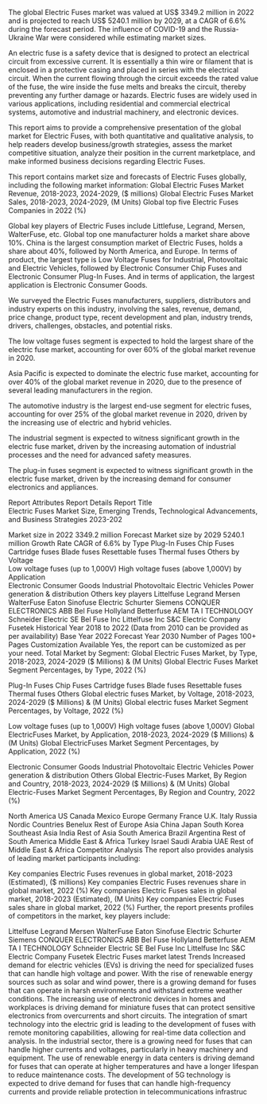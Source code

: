 The global Electric Fuses market was valued at US$ 3349.2 million in 2022 and is projected to reach US$ 5240.1 million by 2029, at a CAGR of 6.6% during the forecast period. The influence of COVID-19 and the Russia-Ukraine War were considered while estimating market sizes.

An electric fuse is a safety device that is designed to protect an electrical circuit from excessive current. It is essentially a thin wire or filament that is enclosed in a protective casing and placed in series with the electrical circuit. When the current flowing through the circuit exceeds the rated value of the fuse, the wire inside the fuse melts and breaks the circuit, thereby preventing any further damage or hazards. Electric fuses are widely used in various applications, including residential and commercial electrical systems, automotive and industrial machinery, and electronic devices.

This report aims to provide a comprehensive presentation of the global market for Electric Fuses, with both quantitative and qualitative analysis, to help readers develop business/growth strategies, assess the market competitive situation, analyze their position in the current marketplace, and make informed business decisions regarding Electric Fuses.

This report contains market size and forecasts of Electric Fuses globally, including the following market information:
Global Electric Fuses Market Revenue, 2018-2023, 2024-2029, ($ millions)
Global Electric Fuses Market Sales, 2018-2023, 2024-2029, (M Units)
Global top five Electric Fuses Companies in 2022 (%)

Global key players of Electric Fuses include Littlefuse, Legrand, Mersen, WalterFuse, etc. Global top one manufacturer holds a market share above 10%. China is the largest consumption market of Electric Fuses, holds a share about 40%, followed by North America, and Europe. In terms of product, the largest type is Low Voltage Fuses for Industrial, Photovoltaic and Electric Vehicles, followed by Electronic Consumer Chip Fuses and Electronic Consumer Plug-In Fuses. And in terms of application, the largest application is Electronic Consumer Goods.

We surveyed the Electric Fuses manufacturers, suppliers, distributors and industry experts on this industry, involving the sales, revenue, demand, price change, product type, recent development and plan, industry trends, drivers, challenges, obstacles, and potential risks.



The low voltage fuses segment is expected to hold the largest share of the electric fuse market, accounting for over 60% of the global market revenue in 2020.

Asia Pacific is expected to dominate the electric fuse market, accounting for over 40% of the global market revenue in 2020, due to the presence of several leading manufacturers in the region.

The automotive industry is the largest end-use segment for electric fuses, accounting for over 25% of the global market revenue in 2020, driven by the increasing use of electric and hybrid vehicles.

The industrial segment is expected to witness significant growth in the electric fuse market, driven by the increasing automation of industrial processes and the need for advanced safety measures.

The plug-in fuses segment is expected to witness significant growth in the electric fuse market, driven by the increasing demand for consumer electronics and appliances.

Report Attributes	Report Details
Report Title	
Electric Fuses Market Size, Emerging Trends, Technological Advancements, and Business Strategies 2023-202

Market size in 2022	3349.2 million
Forecast Market size by 2029	5240.1 million
Growth Rate	CAGR of 6.6%
by Type	
Plug-In Fuses
Chip Fuses
Cartridge fuses
Blade fuses
Resettable fuses
Thermal fuses
Others
by Voltage	
 Low voltage fuses (up to 1,000V)
High voltage fuses (above 1,000V)
by Application	
Electronic Consumer Goods
Industrial
Photovoltaic
Electric Vehicles
Power generation & distribution
Others
key players	
Littelfuse
Legrand
Mersen
WalterFuse
Eaton
Sinofuse Electric
Schurter
Siemens
CONQUER ELECTRONICS
ABB
Bel Fuse
Hollyland
Betterfuse
AEM
TA I TECHNOLOGY
Schneider Electric SE
Bel Fuse Inc
Littelfuse Inc
S&C Electric Company
Fusetek
Historical Year	2018 to 2022 (Data from 2010 can be provided as per availability)
Base Year	2022
Forecast Year	2030
Number of Pages	100+ Pages
Customization Available	Yes, the report can be customized as per your need.
Total Market by Segment:
Global Electric Fuses Market, by Type, 2018-2023, 2024-2029 ($ Millions) & (M Units)
Global Electric Fuses Market Segment Percentages, by Type, 2022 (%)

Plug-In Fuses
Chip Fuses
Cartridge fuses
Blade fuses
Resettable fuses
Thermal fuses
Others
Global electric fuses Market, by Voltage, 2018-2023, 2024-2029 ($ Millions) & (M Units)
Global electric fuses Market Segment Percentages, by Voltage, 2022 (%)

Low voltage fuses (up to 1,000V)
High voltage fuses (above 1,000V)
Global ElectricFuses Market, by Application, 2018-2023, 2024-2029 ($ Millions) & (M Units)
Global ElectricFuses Market Segment Percentages, by Application, 2022 (%)

Electronic Consumer Goods
Industrial
Photovoltaic
Electric Vehicles
Power generation & distribution
Others
Global Electric-Fuses Market, By Region and Country, 2018-2023, 2024-2029 ($ Millions) & (M Units)
Global Electric-Fuses Market Segment Percentages, By Region and Country, 2022 (%)

North America
US
Canada
Mexico
Europe
Germany
France
U.K.
Italy
Russia
Nordic Countries
Benelux
Rest of Europe
Asia
China
Japan
South Korea
Southeast Asia
India
Rest of Asia
South America
Brazil
Argentina
Rest of South America
Middle East & Africa
Turkey
Israel
Saudi Arabia
UAE
Rest of Middle East & Africa
Competitor Analysis
The report also provides analysis of leading market participants including:

Key companies Electric Fuses revenues in global market, 2018-2023 (Estimated), ($ millions)
Key companies Electric Fuses revenues share in global market, 2022 (%)
Key companies Electric Fuses sales in global market, 2018-2023 (Estimated), (M Units)
Key companies Electric Fuses sales share in global market, 2022 (%)
Further, the report presents profiles of competitors in the market, key players include:

Littelfuse
Legrand
Mersen
WalterFuse
Eaton
Sinofuse Electric
Schurter
Siemens
CONQUER ELECTRONICS
ABB
Bel Fuse
Hollyland
Betterfuse
AEM
TA I TECHNOLOGY
Schneider Electric SE
Bel Fuse Inc
Littelfuse Inc
S&C Electric Company
Fusetek
Electric Fuses market latest Trends
Increased demand for electric vehicles (EVs) is driving the need for specialized fuses that can handle high voltage and power.
With the rise of renewable energy sources such as solar and wind power, there is a growing demand for fuses that can operate in harsh environments and withstand extreme weather conditions.
The increasing use of electronic devices in homes and workplaces is driving demand for miniature fuses that can protect sensitive electronics from overcurrents and short circuits.
The integration of smart technology into the electric grid is leading to the development of fuses with remote monitoring capabilities, allowing for real-time data collection and analysis.
In the industrial sector, there is a growing need for fuses that can handle higher currents and voltages, particularly in heavy machinery and equipment.
The use of renewable energy in data centers is driving demand for fuses that can operate at higher temperatures and have a longer lifespan to reduce maintenance costs.
The development of 5G technology is expected to drive demand for fuses that can handle high-frequency currents and provide reliable protection in telecommunications infrastruc
